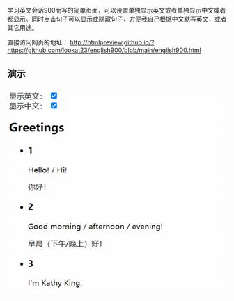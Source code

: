 学习英文会话900而写的简单页面，可以设置单独显示英文或者单独显示中文或者都显示。同时点击句子可以显示或隐藏句子，方便我自己根据中文默写英文，或者其它用途。



直接访问网页的地址： http://htmlpreview.github.io/?https://github.com/lookat23/english900/blob/main/english900.html

## 演示
![演示](https://raw.githubusercontent.com/lookat23/english900/main/demo.gif)